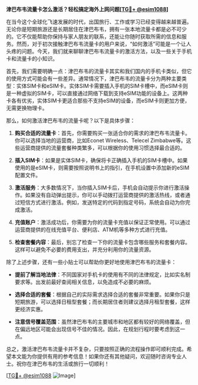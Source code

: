 **津巴布韦流量卡怎么激活？轻松搞定海外上网问题[[TG💪+ @esim1088](https://t.me/s/esim1088)]**

在当今这个全球化飞速发展的时代，出国旅行、工作或学习已经变得越来越普遍。无论你是短期旅游还是长期居住在津巴布韦，拥有一张本地流量卡都是必不可少的。它不仅能帮助你保持与家人朋友的联系，还能让你随时获取所需的信息和服务。然而，对于初次接触津巴布韦流量卡的用户来说，“如何激活”可能是一个让人头疼的问题。今天，我们就来聊聊津巴布韦流量卡的激活方法，以及一些关于手机卡和流量卡的小知识。

首先，我们需要明确一点：津巴布韦的流量卡其实和我们国内的手机卡类似，但它的使用方式可能会有一些差异。通常情况下，津巴布韦的流量卡分为两种主要类型：实体SIM卡和eSIM卡。实体SIM卡需要插入手机的SIM卡槽中，而eSIM卡则是一种虚拟的SIM卡，可以直接通过网络下载到支持eSIM功能的设备上。这两种卡各有优劣，实体SIM卡更适合那些不支持eSIM的设备，而eSIM卡则更加方便，无需更换物理卡。

那么，如何激活津巴布韦的流量卡呢？以下是具体步骤：

1. **购买合适的流量卡**：首先，你需要购买一张适合你的需求的津巴布韦流量卡。你可以选择当地的运营商，比如Econet Wireless、Telecel Zimbabwe等。这些运营商提供的流量套餐种类繁多，可以根据你的使用习惯选择最合适的。

2. **插入SIM卡**：如果是实体SIM卡，确保将卡正确插入手机的SIM卡槽中。如果使用的是eSIM卡，则需要按照说明书上的指引，在手机设置中添加新的eSIM配置文件。

3. **激活服务**：大多数情况下，当你插入SIM卡后，手机会自动提示你进行激活操作。如果没有自动弹出提示，你可以手动拨打运营商提供的激活热线，或者通过短信方式进行激活。例如，发送特定的代码到指定号码，系统会自动为你完成激活。

4. **充值账户**：激活成功后，你需要为你的流量卡充值以保证正常使用。可以通过运营商提供的在线充值平台、便利店、ATM机等多种方式进行充值。

5. **检查套餐内容**：最后，别忘了检查一下你的流量卡包含哪些服务和套餐内容。这样可以避免不必要的费用支出，并充分利用你的流量资源。

除了上述步骤，还有一些小贴士可以帮助你更好地使用津巴布韦的流量卡：

- **提前了解当地法律**：不同国家对手机卡的使用有不同的法律规定，比如实名制要求等。出发前最好查阅相关信息，以免造成不必要的麻烦。
  
- **选择合适的套餐**：根据自己的实际需求选择合适的套餐非常重要。如果你只是短期旅游，可以选择日租型套餐；而长期居住者则建议选择月租型套餐，这样更经济实惠。

- **注意信号覆盖范围**：虽然津巴布韦的主要城市和地区都有较好的网络覆盖，但在偏远地区可能会出现信号不佳的情况。因此，在规划行程时要考虑到这一点。

总之，激活津巴布韦流量卡并不复杂，只要按照正确的流程操作即可顺利完成。希望本文能为你提供有用的参考信息！如果你还有其他疑问，欢迎随时咨询专业人士。祝你在津巴布韦的生活或旅行一切顺利！

[[TG💪+ @esim1088](https://t.me/s/esim1088) ![Image](https://i.postimg.cc/4NQfJmqS/Snipaste-2025-05-13-00-14-12.png)]